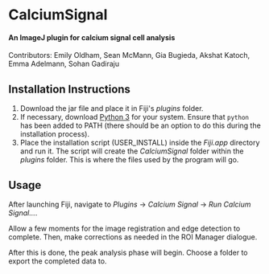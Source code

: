 # CalciumSignal
#### An ImageJ plugin for calcium signal cell analysis
Contributors: Emily Oldham, Sean McMann, Gia Bugieda, Akshat Katoch, Emma Adelmann, Sohan Gadiraju


## Installation Instructions
1. Download the jar file and place it in Fiji's *plugins* folder.
2. If necessary, download [Python 3](https://www.python.org/downloads/) for your system. Ensure that ```python``` has been added to PATH (there should be an option to do this during the installation process).
3. Place the installation script (USER_INSTALL) inside the *Fiji.app* directory and run it. The script will create the *CalciumSignal* folder within the *plugins* folder. This is where the files used by the program will go.

## Usage
After launching Fiji, navigate to *Plugins* -> *Calcium Signal* -> *Run Calcium Signal...*.

Allow a few moments for the image registration and edge detection to complete. Then, make corrections as needed in the ROI Manager dialogue.

After this is done, the peak analysis phase will begin. Choose a folder to export the completed data to.